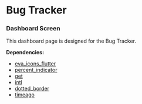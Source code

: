 # Bug Tracker

### Dashboard Screen

This dashboard page is designed for the Bug Tracker.


**Dependencies:**

- [eva_icons_flutter](https://pub.dev/packages/eva_icons_flutter)
- [percent_indicator](https://pub.dev/packages/percent_indicator)
- [get](https://pub.dev/packages/get)
- [intl](https://pub.dev/packages/intl)
- [dotted_border](https://pub.dev/packages/dotted_border)
- [timeago](https://pub.dev/packages/timeago)
